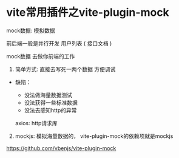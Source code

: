 # vite常用插件之vite-plugin-mock

mock数据: 模拟数据

前后端一般是并行开发 用户列表 ( 接口文档 )

mock数据 去做你前端的工作 

1. 简单方式: 直接去写死一两个数据 方便调试
  - 缺陷： 
    - 没法做海量数据测试
    - 没法获得一些标准数据 
    - 没法去感知http的异常

    axios: http请求库 

2. mockjs: 模拟海量数据的， vite-plugin-mock的依赖项就是mockjs

https://github.com/vbenjs/vite-plugin-mock